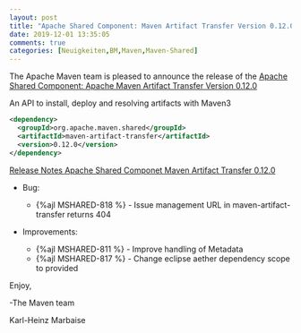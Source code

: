 ```yaml
---
layout: post
title: "Apache Shared Component: Maven Artifact Transfer Version 0.12.0 Released"
date: 2019-12-01 13:35:05
comments: true
categories: [Neuigkeiten,BM,Maven,Maven-Shared]
---
```

The Apache Maven team is pleased to announce the release of the 
[Apache Shared Component: Apache Maven Artifact Transfer Version 0.12.0](http://maven.apache.org/shared/maven-artifact-transfer/)

An API to install, deploy and resolving artifacts with Maven3

``` xml
<dependency>
  <groupId>org.apache.maven.shared</groupId>
  <artifactId>maven-artifact-transfer</artifactId>
  <version>0.12.0</version>
</dependency>
```

<!-- more -->

[Release Notes Apache Shared Componet Maven Artifact Transfer 0.12.0](https://issues.apache.org/jira/projects/MSHARED/versions/12338168)

* Bug:

  * {%ajl MSHARED-818 %} - Issue management URL in maven-artifact-transfer returns 404

* Improvements:

  * {%ajl MSHARED-811 %} - Improve handling of Metadata
  * {%ajl MSHARED-817 %} - Change eclipse aether dependency scope to provided

Enjoy,

-The Maven team

Karl-Heinz Marbaise
